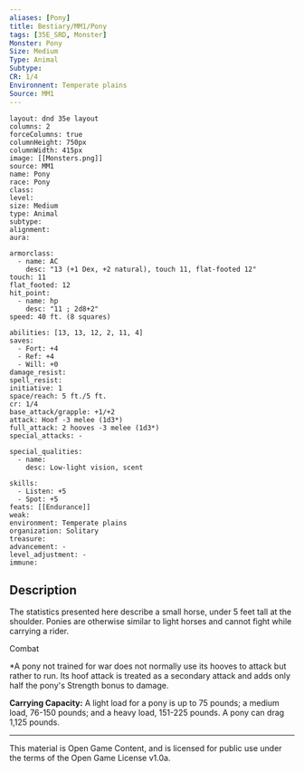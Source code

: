 ```yaml
---
aliases: [Pony]
title: Bestiary/MM1/Pony
tags: [35E_SRD, Monster]
Monster: Pony
Size: Medium
Type: Animal
Subtype: 
CR: 1/4
Environnent: Temperate plains
Source: MM1
---
```


```statblock
layout: dnd 35e layout
columns: 2
forceColumns: true
columnHeight: 750px
columnWidth: 415px
image: [[Monsters.png]]
source: MM1
name: Pony
race: Pony
class: 
level: 
size: Medium
type: Animal
subtype: 
alignment: 
aura: 

armorclass:
  - name: AC
    desc: "13 (+1 Dex, +2 natural), touch 11, flat-footed 12"
touch: 11
flat_footed: 12
hit_point:
  - name: hp
    desc: "11 ; 2d8+2"
speed: 40 ft. (8 squares)

abilities: [13, 13, 12, 2, 11, 4]
saves:
  - Fort: +4
  - Ref: +4
  - Will: +0
damage_resist: 
spell_resist: 
initiative: 1
space/reach: 5 ft./5 ft.
cr: 1/4
base_attack/grapple: +1/+2
attack: Hoof -3 melee (1d3*)
full_attack: 2 hooves -3 melee (1d3*)
special_attacks: -

special_qualities:
  - name: 
    desc: Low-light vision, scent

skills:
  - Listen: +5
  - Spot: +5
feats: [[Endurance]]
weak: 
environment: Temperate plains
organization: Solitary
treasure: 
advancement: -
level_adjustment: -
immune: 
```

## Description

<p>The statistics presented here describe a small horse, under 5 feet tall at the shoulder. Ponies are otherwise similar to light horses and cannot fight while carrying a rider.</p>
<p>Combat</p>
<p>*A pony not trained for war does not normally use its hooves to attack but rather to run. Its hoof attack is treated as a secondary attack and adds only half the pony's Strength bonus to damage.</p>
<p>
            <b>Carrying Capacity:</b> A light load for a pony is up to 75 pounds; a medium load, 76-150 pounds; and a heavy load, 151-225 pounds. A pony can drag 1,125 pounds.</p>

---

This material is Open Game Content, and is licensed for public use under
the terms of the Open Game License v1.0a.
